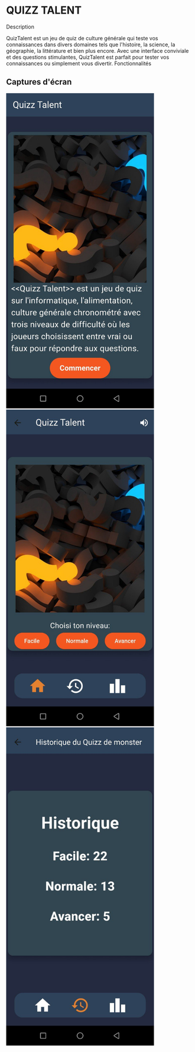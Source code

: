 <h1>QUIZZ TALENT</h1>

Description

QuizTalent est un jeu de quiz de culture générale qui teste vos connaissances dans divers domaines tels que l'histoire, la science, la géographie, la littérature et bien plus encore. Avec une interface conviviale et des questions stimulantes, QuizTalent est parfait pour tester vos connaissances ou simplement vous divertir.
Fonctionnalités


## Captures d'écran

<img src="screenShot/screen1.jpg" alt="Screenshot 1" width="400">


<img src="screenShot/screen2.jpg" alt="Screenshot 2" width="400">


<img src="screenShot/screen3.jpg" alt="Screenshot 3" width="400">


